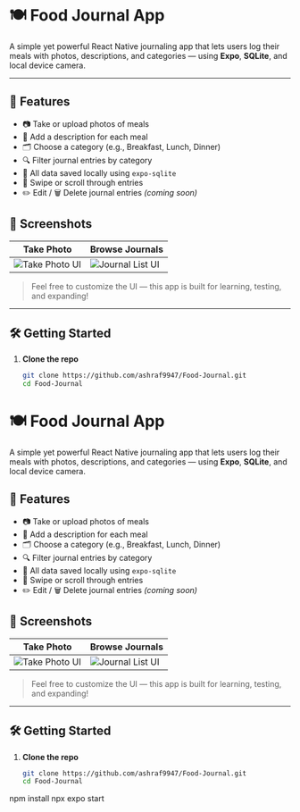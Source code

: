 # 🍽️ Food Journal App

A simple yet powerful React Native journaling app that lets users log their meals with photos, descriptions, and categories — using **Expo**, **SQLite**, and local device camera.

---

## 📸 Features

- 📷 Take or upload photos of meals
- 📝 Add a description for each meal
- 🗂️ Choose a category (e.g., Breakfast, Lunch, Dinner)
- 🔍 Filter journal entries by category
- 💾 All data saved locally using `expo-sqlite`
- 🔄 Swipe or scroll through entries
- ✏️ Edit / 🗑️ Delete journal entries *(coming soon)*


## 📱 Screenshots

| Take Photo | Browse Journals |
|------------|-----------------|
| ![Take Photo UI](./screenshots/take_photo.png) | ![Journal List UI](./screenshots/journal_list.png) |

> Feel free to customize the UI — this app is built for learning, testing, and expanding!

---

## 🛠️ Getting Started

1. **Clone the repo**
   ```bash
   git clone https://github.com/ashraf9947/Food-Journal.git
   cd Food-Journal
# 🍽️ Food Journal App

A simple yet powerful React Native journaling app that lets users log their meals with photos, descriptions, and categories — using **Expo**, **SQLite**, and local device camera.

## 📸 Features

- 📷 Take or upload photos of meals
- 📝 Add a description for each meal
- 🗂️ Choose a category (e.g., Breakfast, Lunch, Dinner)
- 🔍 Filter journal entries by category
- 💾 All data saved locally using `expo-sqlite`
- 🔄 Swipe or scroll through entries
- ✏️ Edit / 🗑️ Delete journal entries *(coming soon)*

## 📱 Screenshots

| Take Photo | Browse Journals |
|------------|-----------------|
| ![Take Photo UI](./screenshots/take_photo.png) | ![Journal List UI](./screenshots/journal_list.png) |

> Feel free to customize the UI — this app is built for learning, testing, and expanding!

---

## 🛠️ Getting Started

1. **Clone the repo**
   ```bash
   git clone https://github.com/ashraf9947/Food-Journal.git
   cd Food-Journal
   
npm install
npx expo start




  
